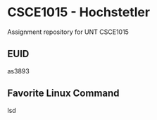 # CSCE1015 - Hochstetler
Assignment repository for UNT CSCE1015
## EUID
as3893
## Favorite Linux Command
lsd
